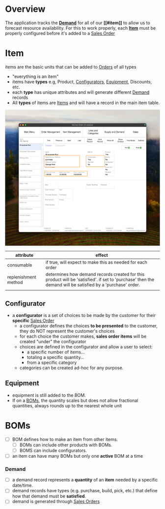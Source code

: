 # Overview
The application tracks the **[Demand](#Demand)** for all of our **[[#item]]** to allow us to forecast resource availability. For this to work properly, each **[Item](#Item)** must be properly configured before it's added to a [Sales Order](Orders.md#Sales%20Orders) 

# Item
items are the basic units that can be added to [Orders](Orders.md) of all types
- "everything is an item"
- items have **types** e.g, Product, [Configurators](#Configurators), [Equipment](#Equipment), Discounts, etc. 
- each **type** has unique attributes and will generate different [Demand](#Demand) records 
- All **types** of items are [Items](#Item) and will have a record in the main item table.

![](attachments/All%20Items%20Form.png)

| attribute            | effect                                                                                                                                                    |
| -------------------- | --------------------------------------------------------------------------------------------------------------------------------------------------------- |
| consumable           | if true, will expect to make this as needed for each order                                                                                                |
| replenishment method | determines how demand records created for this product will be 'satisfied'. if set to 'purchase' then the demand will be satisfied by a 'purchase' order. |
|                      |                                                                                                                                                           |

## Configurator
- a **configurator** is a set of choices to be made by the customer for their **specific** [Sales Order](Orders.md#Sales%20Order)
	- a configurator defines the choices **to be presented** to the customer, they do NOT represent the customer's choices
	- for each choice the customer makes, **sales order items** will be created "under" the configurator 
	- choices are defined in the configurator and allow a user to select:
		- a specific number of items...
		- totaling a specific quantity...
		- from a specific category
	- categories can be created ad-hoc for any purpose.
## Equipment

- equipment is still added to the BOM.
- If on a [BOMs](#BOMs), the quantity scales but does not allow fractional quantities, always rounds up to the nearest whole unit
# BOMs
- [ ] BOM defines how to make an item from other items.
	- [ ] BOMs can include other products with BOMs.
	- [ ] BOMS can include configurators.
- [ ] an item can have many BOMs but only one **active** BOM at a time
### Demand
- [ ] a demand record represents a **quantity** of an **item** needed by a specific date/time.
- [ ] demand records have types (e.g. purchase, build, pick, etc.) that define how that demand must be **satisfied**.
- [ ] demand is generated through [Sales Orders](Orders.md#Sales%20Orders)